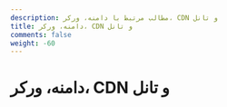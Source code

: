 ```yaml
---
description: مطالب مرتبط با دامنه، ورکر، CDN و تانل
title: دامنه، ورکر، CDN و تانل
comments: false
weight: -60
---
```


# دامنه، ورکر، CDN و تانل